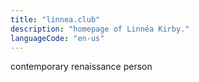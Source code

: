 ```yaml
---
title: "linnea.club"
description: "homepage of Linnéa Kirby."
languageCode: "en-us"
---
```


contemporary renaissance person
